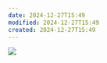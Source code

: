 ```yaml
---
date: 2024-12-27T15:49
modified: 2024-12-27T15:49
created: 2024-12-27T15:49
---
```


![](https://i.imgur.com/yrik4Hw.png)


